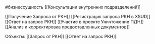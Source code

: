 #бизнессущность 
[[Консультации внутренних подразделений]]

[[Получение Запроса от РКН]]
[[Регистрация запроса РКН в XSUD]]
[[Ответ на запрос  РКН]]
[[Участие в проекте Уничтожение ПДН]] 
[[Анализ и корректировка предоставленных документов]]

Объекты:
[[Запрос от РКН]]
[[Ответ на запрос  РКН]]

